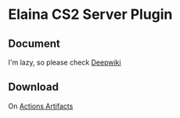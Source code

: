 # Elaina CS2 Server Plugin

## Document

I'm lazy, so please check [Deepwiki](https://deepwiki.com/keiko233/elaina-server-plugin)

## Download

On [Actions Artifacts](https://github.com/keiko233/elaina-server-plugin/actions/workflows/ci.yaml)
